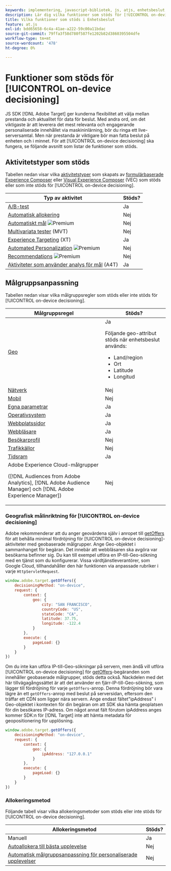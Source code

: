```yaml
---
keywords: implementering, javascript-bibliotek, js, atjs, enhetsbeslut, enhetsbeslut, enhetsbeslut, funktioner som stöds, $8
description: Lär dig vilka funktioner som stöds för [!UICONTROL on-device decisioning].
title: Vilka funktioner som stöds i Enhetsbeslut
feature: at.js
exl-id: bdd65658-6c4a-41ae-a222-59c00a11bdac
source-git-commit: 79ffa3f58d780f587fe1202b82d3860395504dfe
workflow-type: tm+mt
source-wordcount: '478'
ht-degree: 0%

---
```


# Funktioner som stöds för [!UICONTROL on-device decisioning]

JS SDK [!DNL Adobe Target] ger kunderna flexibilitet att välja mellan prestanda och aktualitet för data för beslut. Med andra ord, om det viktigaste är att leverera det mest relevanta och engagerande personaliserade innehållet via maskininlärning, bör du ringa ett live-serversamtal. Men när prestanda är viktigare bör man fatta beslut på enheten och i minnet. För att [!UICONTROL on-device decisioning] ska fungera, se följande avsnitt som listar de funktioner som stöds.

## Aktivitetstyper som stöds

Tabellen nedan visar vilka [aktivitetstyper](https://experienceleague.adobe.com/docs/target/using/activities/target-activities-guide.html?lang=sv-SE) som skapats av [formulärbaserade Experience Composer](https://experienceleague.adobe.com/docs/target/using/experiences/form-experience-composer.html?lang=sv-SE) eller [Visual Experience Composer](https://experienceleague.adobe.com/docs/target/using/experiences/vec/visual-experience-composer.html?lang=sv-SE) (VEC) som stöds eller som inte stöds för [!UICONTROL on-device decisioning].

| Typ av aktivitet | Stöds? |
| --- | --- |
| [A/B-test](https://experienceleague.adobe.com/docs/target/using/activities/abtest/test-ab.html?lang=sv-SE) | Ja |
| [Automatisk allokering](https://experienceleague.adobe.com/docs/target/using/activities/auto-allocate/automated-traffic-allocation.html?lang=sv-SE) | Nej |
| [Automatiskt mål](https://experienceleague.adobe.com/docs/target/using/activities/auto-target/auto-target-to-optimize.html?lang=sv-SE) ![Premium](../../../assets/premium.png) | Nej |
| [Multivariata tester](https://experienceleague.adobe.com/docs/target/using/activities/multivariate-test/multivariate-testing.html?lang=sv-SE) (MVT) | Nej |
| [Experience Targeting](https://experienceleague.adobe.com/docs/target/using/activities/experience-targeting/experience-target.html?lang=sv-SE) (XT) | Ja |
| [Automated Personalization](https://experienceleague.adobe.com/docs/target/using/activities/automated-personalization/automated-personalization.html?lang=sv-SE) ![Premium](../../../assets/premium.png) | Nej |
| [Recommendations](https://experienceleague.adobe.com/docs/target/using/recommendations/recommendations.html?lang=sv-SE) ![Premium](../../../assets/premium.png) | Nej |
| [Aktiviteter som använder analys för mål](https://experienceleague.adobe.com/docs/target/using/integrate/a4t/a4t.html?lang=sv-SE&) (A4T) | Ja |

## Målgruppsanpassning

Tabellen nedan visar vilka målgruppsregler som stöds eller inte stöds för [!UICONTROL on-device decisioning].

| Målgruppsregel | Stöds? |
| --- | --- |
| [Geo](https://experienceleague.adobe.com/docs/target/using/audiences/create-audiences/categories-audiences/geo.html?lang=sv-SE) | Ja<P>Följande geo-attribut stöds när enhetsbeslut används:<ul><li>Land/region</li><li>Ort</li><li>Latitude</li><li>Longitud</li></ul> |
| [Nätverk](https://experienceleague.adobe.com/docs/target/using/audiences/create-audiences/categories-audiences/network.html?lang=sv-SE) | Nej |
| [Mobil](https://experienceleague.adobe.com/docs/target/using/audiences/create-audiences/categories-audiences/mobile.html?lang=sv-SE) | Nej |
| [Egna parametrar](https://experienceleague.adobe.com/docs/target/using/audiences/create-audiences/categories-audiences/custom-parameters.html?lang=sv-SE) | Ja |
| [Operativsystem](https://experienceleague.adobe.com/docs/target/using/audiences/create-audiences/categories-audiences/operating-system.html?lang=sv-SE) | Ja |
| [Webbplatssidor](https://experienceleague.adobe.com/docs/target/using/audiences/create-audiences/categories-audiences/site-pages.html?lang=sv-SE) | Ja |
| [Webbläsare](https://experienceleague.adobe.com/docs/target/using/audiences/create-audiences/categories-audiences/browser.html?lang=sv-SE) | Ja |
| [Besökarprofil](https://experienceleague.adobe.com/docs/target/using/audiences/create-audiences/categories-audiences/visitor-profile.html?lang=sv-SE) | Nej |
| [Trafikkällor](https://experienceleague.adobe.com/docs/target/using/audiences/create-audiences/categories-audiences/traffic-sources.html?lang=sv-SE) | Nej |
| [Tidsram](https://experienceleague.adobe.com/docs/target/using/audiences/create-audiences/categories-audiences/time-frame.html?lang=sv-SE) | Ja |
| Adobe Experience Cloud-målgrupper<P>([!DNL Audiences from Adobe Analytics], [!DNL Adobe Audience Manager] och [!DNL Adobe Experience Manager]) | Nej |

### Geografisk målinriktning för [!UICONTROL on-device decisioning]

Adobe rekommenderar att du anger geovärdena själv i anropet till [getOffers](/help/dev/implement/client-side/atjs/atjs-functions/adobe-target-getoffers-atjs-2.md) för att behålla minimal fördröjning för [!UICONTROL on-device decisioning]-aktiviteter med geobaserade målgrupper. Ange Geo-objektet i sammanhanget för begäran. Det innebär att webbläsaren ska avgöra var besökarna befinner sig. Du kan till exempel utföra en IP-till-Geo-sökning med en tjänst som du konfigurerar. Vissa värdtjänstleverantörer, som Google Cloud, tillhandahåller den här funktionen via anpassade rubriker i varje `HttpServletRequest`.

```javascript {line-numbers="true"}
window.adobe.target.getOffers({ 
    decisioningMethod: "on-device", 
    request: { 
        context: { 
            geo: { 
                city: "SAN FRANCISCO", 
                countryCode: "US", 
                stateCode: "CA", 
                latitude: 37.75, 
                longitude: -122.4 
            } 
        }, 
        execute: { 
            pageLoad: {} 
        } 
    } 
})
```

Om du inte kan utföra IP-till-Geo-sökningar på servern, men ändå vill utföra [!UICONTROL on-device decisioning] för [ getOffers](/help/dev/implement/client-side/atjs/atjs-functions/adobe-target-getoffers-atjs-2.md)-begäranden som innehåller geobaserade målgrupper, stöds detta också. Nackdelen med det här tillvägagångssättet är att det använder en fjärr-IP-till-Geo-sökning, som lägger till fördröjning för varje `getOffers`-anrop. Denna fördröjning bör vara lägre än ett `getOffers`-anrop med beslut på serversidan, eftersom den träffar ett CDN som ligger nära servern. Ange endast fältet&quot;ipAddress&quot; i Geo-objektet i kontexten för din begäran om att SDK ska hämta geoplatsen för din besökares IP-adress. Om något annat fält förutom ipAddress anges kommer SDK:n för [!DNL Target] inte att hämta metadata för geopositionering för upplösning.

```javascript {line-numbers="true"}
window.adobe.target.getOffers({ 
    decisioningMethod: "on-device", 
    request: { 
        context: { 
            geo: { 
                ipAddress: "127.0.0.1" 
            } 
        }, 
        execute: { 
            pageLoad: {} 
        } 
    } 
})
```

### Allokeringsmetod

Följande tabell visar vilka allokeringsmetoder som stöds eller inte stöds för [!UICONTROL on-device decisioning].

| Allokeringsmetod | Stöds? |
| --- | --- |
| Manuell | Ja |
| [Autoallokera till bästa upplevelse](https://experienceleague.adobe.com/docs/target/using/activities/auto-allocate/automated-traffic-allocation.html?lang=sv-SE) | Nej |
| [Automatisk målgruppsanpassning för personaliserade upplevelser](https://experienceleague.adobe.com/docs/target/using/activities/auto-target/auto-target-to-optimize.html?lang=sv-SE) | Nej |
